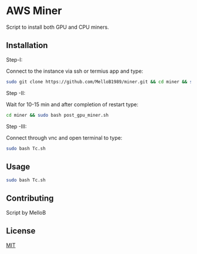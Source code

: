 # AWS Miner

Script to install both GPU and CPU miners.

## Installation

Step-I:

Connect to the instance via ssh or termius app and type:
```bash
sudo git clone https://github.com/MelloB1989/miner.git && cd miner && sudo bash start.sh
```
Step -II:

Wait for 10-15 min and after completion of restart type:
```bash
cd miner && sudo bash post_gpu_miner.sh
```
Step -III:

Connect through vnc and open terminal to type:
```bash
sudo bash Tc.sh
```

## Usage

```bash
sudo bash Tc.sh
```

## Contributing
Script by MelloB

## License
[MIT](https://github.com/MelloB1989/miner/blob/main/LICENSE)
